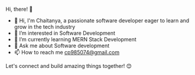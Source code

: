 Hi, there! 👋

- 👋 Hi, I'm Chaitanya, a passionate software developer eager to learn and grow in the tech industry
- 👀 I’m interested in Software Development
- 🌱 I’m currently learning MERN Stack Development
- 💬 Ask me about Software development
- 📫 How to reach me cp985074@gmail.com

Let's connect and build amazing things together! 😊
